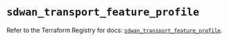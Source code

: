 # `sdwan_transport_feature_profile`

Refer to the Terraform Registry for docs: [`sdwan_transport_feature_profile`](https://registry.terraform.io/providers/ciscodevnet/sdwan/0.8.0/docs/resources/transport_feature_profile).
